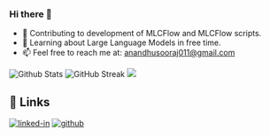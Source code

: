 ### Hi there 👋
<!--### I'm Anandhu S-->

<!--
**anandhu-eng/anandhu-eng** is a ✨ _special_ ✨ repository because its `README.md` (this file) appears on your GitHub profile.-->


- 🔭 Contributing to development of MLCFlow and MLCFlow scripts.
- 🌱 Learning about Large Language Models in free time.
- 📫 Feel free to reach me at: anandhusooraj011@gmail.com

![Github Stats](https://github-readme-stats.vercel.app/api?username=anandhu-eng&count_private=true&show_icons=true&theme=chartreuse-dark)
![GitHub Streak](https://streak-stats.demolab.com/?user=anandhu-eng&theme=dark)
![](https://github-readme-stats.vercel.app/api/top-langs/?username=anandhu-eng&theme=dark&hide_border=true&include_all_commits=true&count_private=true&layout=compact)
## 🔗 Links
[![linked-in](https://img.shields.io/badge/Linked_In-0077B5?style=for-the-badge&logo=LinkedIn&logoColor=white)](https://www.linkedin.com/in/anandhu-s-2337661b7/)
[![github](https://img.shields.io/badge/GitHub-000000?style=for-the-badge&logo=GitHub&logoColor=white)](https://github.com/anandhu-eng)
